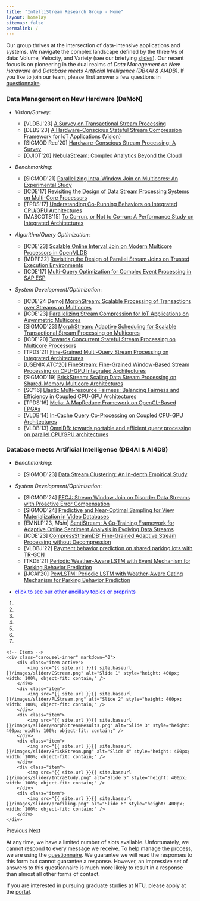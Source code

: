 ```yaml
---
title: "IntelliStream Research Group - Home"
layout: homelay
sitemap: false
permalink: /
---
```


<!--<img src="{{ site.url }}{{ site.baseurl }}/images/teampic/team.jpg" width="50%" style="float: center" />-->

<script>
  function toggleVisibility(id) {
    var x = document.getElementById(id);
    if (x.style.display === "none") {
      x.style.display = "block";
    } else {
      x.style.display = "none";
    }
  }
</script>

Our group thrives at the intersection of data-intensive applications and systems. We navigate the complex landscape defined by the three Vs of data: Volume, Velocity, and Variety (see our briefying [slides](https://intellistream.github.io/downloads/talks/ResearchRoadmap.pdf)). Our recent focus is on pioneering in the dual realms of _Data Management on New Hardware_ and _Database meets Artificial Intelligence (DB4AI & AI4DB)_. If you like to join our team, please first answer a few questions in <a href='https://forms.office.com/r/NrLZxYjrhg'>questionnaire</a>.

### Data Management on New Hardware (DaMoN)

- _Vision/Survey_:  
  - [VLDBJ'23] [A Survey on Transactional Stream Processing](https://rdcu.be/dncBQ)
  - [DEBS'23] [A Hardware-Conscious Stateful Stream Compression Framework for IoT Applications (Vision)](https://dl.acm.org/doi/abs/10.1145/3583678.3596885) 
  - [SIGMOD Rec'20] [Hardware-Conscious Stream Processing: A Survey](https://dl.acm.org/doi/10.1145/3385658.3385662)
  - [OJIOT'20] [NebulaStream: Complex Analytics Beyond the Cloud](https://intellistream.github.io/downloads/papers/OJIOT_2020v6i1n07_Zeuch.pdf)

- _Benchmarking_:
  - [SIGMOD'21] [Parallelizing Intra-Window Join on Multicores: An Experimental Study](https://dl.acm.org/doi/10.1145/3448016.3452793)
  - [ICDE'17] [Revisiting the Design of Data Stream Processing Systems on Multi-Core Processors](https://www.comp.nus.edu.sg/~hebs/pub/shuhaoICDE17a.pdf)
  - [TPDS'17] [Understanding Co-Running Behaviors on Integrated CPU/GPU Architectures](https://doi.org/10.1109/TPDS.2016.2586074)
  - [MASCOTS'15] [To Co-run, or Not to Co-run: A Performance Study on Integrated Architectures](https://doi.org/10.1109/MASCOTS.2015.27) 

- _Algorithm/Query Optimization_: 
  - [ICDE'23] [Scalable Online Interval Join on Modern Multicore Processors in OpenMLDB](https://intellistream.github.io/downloads/papers/Zhang-2023-OIJ-OpenMLDB_CR.pdf) 
  - [MDPI'22] [Revisiting the Design of Parallel Stream Joins on Trusted Execution Environments](https://www.mdpi.com/1999-4893/15/6/183)
  - [ICDE'17] [Multi-Query Optimization for Complex Event Processing in SAP ESP](https://www.comp.nus.edu.sg/~hebs/pub/shuhaoICDE17b.pdf)

- _System Development/Optimization_:
  - [ICDE'24 Demo] [MorphStream: Scalable Processing of Transactions over Streams on Multicores](https://intellistream.github.io/downloads/papers/MorphStream_CR.pdf)
  - [ICDE'23] [Parallelizing Stream Compression for IoT Applications on Asymmetric Multicores](https://intellistream.github.io/downloads/papers/CStream_CR.pdf)
  - [SIGMOD'23] [MorphStream: Adaptive Scheduling for Scalable Transactional Stream Processing on Multicores](https://intellistream.github.io/downloads/papers/MorphStream_CR.pdf)
  - [ICDE'20] [Towards Concurrent Stateful Stream Processing on Multicore Processors](https://doi.org/10.1109/ICDE48307.2020.00136)
  - [TPDS'21] [Fine-Grained Multi-Query Stream Processing on Integrated Architectures](https://doi.org/10.1109/TPDS.2021.3066407)
  - [USENIX ATC'20] [FineStream: Fine-Grained Window-Based Stream Processing on CPU-GPU Integrated Architectures](https://www.comp.nus.edu.sg/~hebs/pub/atc20-finestream.pdf)
  - [SIGMOD'19] [BriskStream: Scaling Data Stream Processing on Shared-Memory Multicore Architectures](https://dl.acm.org/doi/10.1145/3299869.3300067)
  - [SC'16] <a href="https://ieeexplore.ieee.org/document/7877153">Elastic Multi-resource Fairness: Balancing Fairness and Efficiency in Coupled CPU-GPU Architectures</a>
  - [TPDS'16] <a href="https://wangzeke.github.io/doc/melia-tpds-16.pdf">Melia: A MapReduce Framework on OpenCL-Based FPGAs</a>
  - [VLDB'14] [In-Cache Query Co-Processing on Coupled CPU-GPU Architectures](https://doi.org/10.14778/2735496.2735497)
  - [VLDB'13] <a href="https://dl.acm.org/doi/10.14778/2536274.2536319">OmniDB: towards portable and efficient query processing on parallel CPU/GPU architectures</a>

### Database meets Artificial Intelligence (DB4AI & AI4DB)

- _Benchmarking_:
  - [SIGMOD'23] [Data Stream Clustering: An In-depth Empirical Study](https://dl.acm.org/doi/abs/10.1145/3589307)
 
- _System Development/Optimization_:
  - [SIGMOD'24] [PECJ: Stream Window Join on Disorder Data Streams with Proactive Error Compensation](https://tonyskyzeng.github.io/downloads/PECJ_TR.pdf)
  - [SIGMOD'24] [Predictive and Near-Optimal Sampling for View Materialization in Video Databases]()
  - [EMNLP'23, _Main_] [SentiStream: A Co-Training Framework for Adaptive Online Sentiment Analysis in Evolving Data Streams](https://intellistream.github.io/downloads/papers/sentistream_EMNLP.pdf)
  - [ICDE'23] [CompressStreamDB: Fine-Grained Adaptive Stream Processing without Decompression](https://ieeexplore.ieee.org/document/10184565/)
  - [VLDBJ'22] [Payment behavior prediction on shared parking lots with TR-GCN](https://doi.org/10.1007/s00778-021-00722-0)
  - [TKDE'21] [Periodic Weather-Aware LSTM with Event Mechanism for Parking Behavior Prediction](https://doi.org/10.1109/TKDE.2021.3070202)
  - [IJCAI'20] [PewLSTM: Periodic LSTM with Weather-Aware Gating Mechanism for Parking Behavior Prediction](https://www.ijcai.org/proceedings/2020/610)

- <span onclick="toggleVisibility('ancillaryTopics')" style="cursor: pointer; color: blue; text-decoration: underline;">click to see our other ancillary topics or preprints</span>
<div id="ancillaryTopics" style="display:none; margin-left: 20px;">
  - [on-going] [Novel Retrival Paradigam/Algorithm for Large Language Models]() 
  - [on-going] Revisit Approximate Nearest​ Neighbour Search under Online Ingestion
  - [on-going] Benchmarking of Approximating Matrix Multiplication on Modern Hardware
  - [arxiv] [Harnessing Scalable Transactional Stream Processing for Managing Large Language Models [Vision]](https://arxiv.org/pdf/2307.08225.pdf)
  - [arxiv] [Online Continual Knowledge Learning for Language Models](https://arxiv.org/abs/2311.09632)
  - [arxiv] [DB4NFV: A Database System for Scaling Stateful Network Service Function Chain with Ease](https://arxiv.org/pdf/2307.10732.pdf)
  - [arxiv] [MorphStream: Scalable Processing of Transactions over Streams on Multicores - Journal Extension](https://arxiv.org/pdf/2307.12749.pdf)
  - [arxiv] [CStream: Parallel Data Stream Compression on Multicore Edge Devices -- Journal Extension](https://arxiv.org/pdf/2306.10228.pdf)
  - [arxiv] [A Framework for Fast Polarity Labelling of Massive Data Streams](https://arxiv.org/abs/2203.12368)
  - [arxiv] [Self-Optimizing Data Stream Clustering Algorithm](https://arxiv.org/abs/2309.04799)
  - [BigMM'19] [TraV: an Interactive Trajectory Exploration System for Massive Data Sets](https://easychair.org/publications/preprint_download/gMCP) 
</div>

<div markdown="0" id="carousel" class="carousel slide" data-ride="carousel" data-interval="3000" data-pause="hover" >
    <!-- Menu -->
    <ol class="carousel-indicators">
		<li data-target="#carousel" data-slide-to="0" class="active"></li>
		<li data-target="#carousel" data-slide-to="1"></li>
		<li data-target="#carousel" data-slide-to="2"></li>
		<li data-target="#carousel" data-slide-to="3"></li>
		<li data-target="#carousel" data-slide-to="4"></li>
		<li data-target="#carousel" data-slide-to="5"></li>
		<li data-target="#carousel" data-slide-to="6"></li>
    </ol>

    <!-- Items -->
    <div class="carousel-inner" markdown="0">
        <div class="item active">
            <img src="{{ site.url }}{{ site.baseurl }}/images/slider/CStream.png" alt="Slide 1" style="height: 400px; width: 100%; object-fit: contain;" />
        </div>
        <div class="item">
            <img src="{{ site.url }}{{ site.baseurl }}/images/slider/PLStream.png" alt="Slide 2" style="height: 400px; width: 100%; object-fit: contain;" />
        </div>
        <div class="item">
            <img src="{{ site.url }}{{ site.baseurl }}/images/slider/MorphStreamResults.png" alt="Slide 3" style="height: 400px; width: 100%; object-fit: contain;" />
        </div>
        <div class="item">
            <img src="{{ site.url }}{{ site.baseurl }}/images/slider/BriskStream.png" alt="Slide 4" style="height: 400px; width: 100%; object-fit: contain;" />
        </div>
        <div class="item">
            <img src="{{ site.url }}{{ site.baseurl }}/images/slider/IntraStudy.png" alt="Slide 5" style="height: 400px; width: 100%; object-fit: contain;" />
        </div>
        <div class="item">
            <img src="{{ site.url }}{{ site.baseurl }}/images/slider/profiling.png" alt="Slide 6" style="height: 400px; width: 100%; object-fit: contain;" />
        </div>
    </div>

  <a class="left carousel-control" href="#carousel" role="button" data-slide="prev">
    <span class="glyphicon glyphicon-chevron-left" aria-hidden="true"></span>
    <span class="sr-only">Previous</span>
  </a>
  <a class="right carousel-control" href="#carousel" role="button" data-slide="next">
    <span class="glyphicon glyphicon-chevron-right" aria-hidden="true"></span>
    <span class="sr-only">Next</span>
  </a>
</div>

At any time, we have a limited number of slots available. Unfortunately, we cannot respond to every message we receive. To help manage the process, we are using the <a href='https://forms.office.com/r/NrLZxYjrhg'>questionnaire</a>. We guarantee we will read the responses to this form but cannot guarantee a response. However, an impressive set of answers to this questionnaire is much more likely to result in a response than almost all other forms of contact.

If you are interested in pursuing graduate studies at NTU, please apply at the <a href='https://venus.wis.ntu.edu.sg/GOAL/OnlineApplicationModule/frmOnlineApplication.ASPX'>portal</a>.
